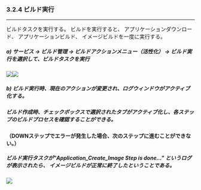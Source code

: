 ### 3.2.4 ビルド実行

---

ビルドタスクを実行する。 ビルドを実行すると、 アプリケーションダウンロード、 アプリケーションビルド、 イメージビルドを一度に実行する。

##### **a\) サービス → ビルド管理 → ビルドアクションメニュー（活性化） → ビルド実行を選択して、ビルドタスクを実行**
![](/assets/EN/2.5/3.2.4_1.png)![](/assets/EN/2.5/3.2.4_2.png)

##### b\) ビルド実行時、現在のアクションが変更され、ログウィンドウがアクティブ化する。

##### ビルド作成時、チェックボックスで選択されたタブがアクティブ化し、各ステップのビルドプロセスを確認することができる。

**（DOWNステップでエラーが発生した場合、次のステップに進むことができない。）**

##### ビルド実行タスクが"Application_Create_Image Step is done..." というログが表示されたら、 イメージビルドが正常に終了したということである。
![](/assets/EN/2.5/3.2.4_3.png)

##### 

##### 



